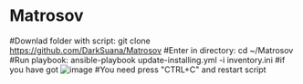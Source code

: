 # Matrosov
#Downlad folder with script: 
git clone https://github.com/DarkSuana/Matrosov
#Enter in directory:
cd ~/Matrosov
#Run playbook:
ansible-playbook update-installing.yml -i inventory.ini
#if you have got ![image](https://user-images.githubusercontent.com/53618389/153593015-30e2f2b1-01e4-4c2e-9a51-fa40f78296a1.png)
#You need press "CTRL+C" and restart script
